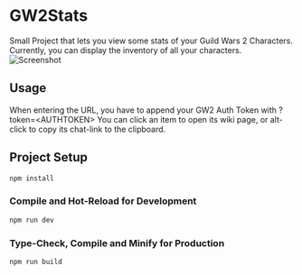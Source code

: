 # GW2Stats

Small Project that lets you view some stats of your Guild Wars 2 Characters. Currently, you can display the inventory
of all your characters.
<br>
![Screenshot](https://i.imgur.com/aAlYNsP.png)

## Usage

When entering the URL, you have to append your GW2 Auth Token with ?token=\<AUTHTOKEN\>
You can click an item to open its wiki page, or alt-click to copy its chat-link to the clipboard.

## Project Setup

```sh
npm install
```

### Compile and Hot-Reload for Development

```sh
npm run dev
```

### Type-Check, Compile and Minify for Production

```sh
npm run build
```